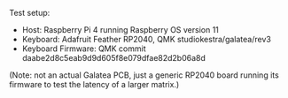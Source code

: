 Test setup:

- Host: Raspberry Pi 4 running Raspberry OS version 11
- Keyboard: Adafruit Feather RP2040, QMK studiokestra/galatea/rev3
- Keyboard Firmware: QMK commit daabe2d8c5eab9d9d605f8e079dfae82d2b06a8d

(Note: not an actual Galatea PCB, just a generic RP2040 board running its firmware to test the latency of a larger matrix.)
